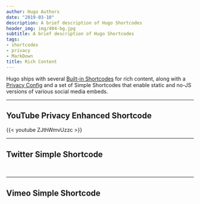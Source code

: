 ```yaml
---
author: Hugo Authors
date: "2019-03-10"
description: A brief description of Hugo Shortcodes
header_img: img/404-bg.jpg
subtitle: A brief description of Hugo Shortcodes
tags:
- shortcodes
- privacy
- MarkDown
title: Rich Content
---
```


Hugo ships with several [Built-in Shortcodes](https://gohugo.io/content-management/shortcodes/#use-hugos-built-in-shortcodes) for rich content, along with a [Privacy Config](https://gohugo.io/about/hugo-and-gdpr/) and a set of Simple Shortcodes that enable static and no-JS versions of various social media embeds.
<!--more-->
---

## YouTube Privacy Enhanced Shortcode

{{< youtube ZJthWmvUzzc >}}
<br>

---

## Twitter Simple Shortcode


<br>

---

## Vimeo Simple Shortcode

